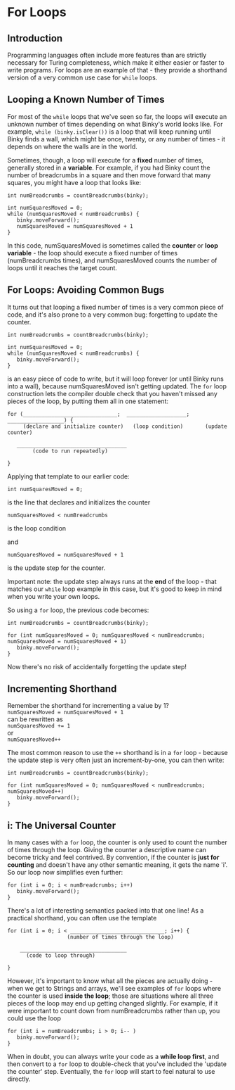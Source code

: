 # For Loops

## Introduction

Programming languages often include more features than are strictly necessary for Turing completeness, which make it either easier or faster to write programs. For loops are an example of that \- they provide a shorthand version of a very common use case for `while` loops. 

## Looping a Known Number of Times

For most of the `while` loops that we've seen so far, the loops will execute an unknown number of times depending on what Binky's world looks like. For example, `while (binky.isClear())` is a loop that will keep running until Binky finds a wall, which might be once, twenty, or any number of times \- it depends on where the walls are in the world.

Sometimes, though, a loop will execute for a **fixed** number of times, generally stored in a **variable**. For example, if you had Binky count the number of breadcrumbs in a square and then move forward that many squares, you might have a loop that looks like:

```
int numBreadcrumbs = countBreadcrumbs(binky);

int numSquaresMoved = 0;  
while (numSquaresMoved < numBreadcrumbs) {  
   binky.moveForward();  
   numSquaresMoved = numSquaresMoved + 1  
}
```

In this code, numSquaresMoved is sometimes called the **counter** or **loop variable** \- the loop should execute a fixed number of times (numBreadcrumbs times), and numSquaresMoved counts the number of loops until it reaches the target count. 

## For Loops: Avoiding Common Bugs

It turns out that looping a fixed number of times is a very common piece of code, and it's also prone to a very common bug: forgetting to update the counter.

```
int numBreadcrumbs = countBreadcrumbs(binky);

int numSquaresMoved = 0;  
while (numSquaresMoved < numBreadcrumbs) {  
   binky.moveForward();  
}
```

is an easy piece of code to write, but it will loop forever (or until Binky runs into a wall), because numSquaresMoved isn't getting updated. The `for` loop construction lets the compiler double check that you haven't missed any pieces of the loop, by putting them all in one statement:

```
for (______________________________;  ___________________;   __________________) {  
     (declare and initialize counter)   (loop condition)       (update counter)

   ___________________________________
        (code to run repeatedly)

}
```

Applying that template to our earlier code: 
 
`int numSquaresMoved = 0;`   

is the line that declares and initializes the counter  

`numSquaresMoved < numBreadcrumbs`
  
is the loop condition  

and   

`numSquaresMoved = numSquaresMoved + 1`
  
is the update step for the counter.

Important note: the update step always runs at the **end** of the loop \- that matches our `while` loop example in this case, but it's good to keep in mind when you write your own loops.

So using a `for` loop, the previous code becomes:

```
int numBreadcrumbs = countBreadcrumbs(binky);

for (int numSquaresMoved = 0; numSquaresMoved < numBreadcrumbs; numSquaresMoved = numSquaresMoved + 1)  
   binky.moveForward();  
}
```

Now there's no risk of accidentally forgetting the update step!

## Incrementing Shorthand

Remember the shorthand for incrementing a value by 1?   
`numSquaresMoved = numSquaresMoved + 1`  
can be rewritten as  
`numSquaresMoved += 1`  
or  
`numSquaresMoved++`

The most common reason to use the `++` shorthand is in a `for` loop \- because the update step is very often just an increment-by-one, you can then write:

```
int numBreadcrumbs = countBreadcrumbs(binky);

for (int numSquaresMoved = 0; numSquaresMoved < numBreadcrumbs; numSquaresMoved++)  
   binky.moveForward();  
}
```

## i: The Universal Counter

In many cases with a `for` loop, the counter is only used to count the number of times through the loop. Giving the counter a descriptive name can become tricky and feel contrived. By convention, if the counter is **just for counting** and doesn't have any other semantic meaning, it gets the name 'i'. So our loop now simplifies even further:

```
for (int i = 0; i < numBreadcrumbs; i++)  
   binky.moveForward();  
}
```

There's a lot of interesting semantics packed into that one line\! As a practical shorthand, you can often use the template

```
for (int i = 0; i < ______________________________; i++) {  
                   (number of times through the loop)

    __________________________________
      (code to loop through)

}
```

However, it's important to know what all the pieces are actually doing \- when we get to Strings and arrays, we'll see examples of `for` loops where the counter is used **inside the loop**; those are situations where all three pieces of the loop may end up getting changed slightly. For example, if it were important to count down from numBreadcrumbs rather than up, you could use the loop

```
for (int i = numBreadcrumbs; i > 0; i-- )  
   binky.moveForward();  
}
```

When in doubt, you can always write your code as a **while loop first**, and then convert to a `for` loop to double-check that you've included the 'update the counter' step. Eventually, the `for` loop will start to feel natural to use directly.
